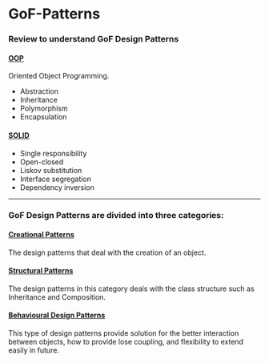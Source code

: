 # GoF-Patterns
### Review to understand GoF Design Patterns
#### <u>OOP</u>
Oriented Object Programming.
- Abstraction
- Inheritance
- Polymorphism
- Encapsulation

#### <u>SOLID</u>
- Single responsibility
- Open-closed
- Liskov substitution
- Interface segregation
- Dependency inversion
---

### GoF Design Patterns are divided into three categories:
#### <u>Creational Patterns</u>
The design patterns that deal with the creation of an object.

#### <u>Structural Patterns</u>
The design patterns in this category deals with the class structure such as Inheritance and Composition.

#### <u>Behavioural Design Patterns</u>
This type of design patterns provide solution for the better interaction between objects, how to provide lose coupling, and flexibility to extend easily in future.
